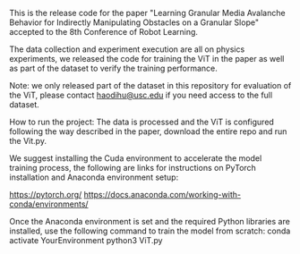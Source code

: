 This is the release code for the paper "Learning Granular Media Avalanche Behavior for Indirectly Manipulating Obstacles on a Granular Slope" accepted to the 8th Conference of Robot Learning.

The data collection and experiment execution are all on physics experiments, we released the code for training the ViT in the paper as well as part of the dataset to verify the training performance. 

Note: we only released part of the dataset in this repository for evaluation of the ViT, please contact haodihu@usc.edu if you need access to the full dataset.

How to run the project:
The data is processed and the ViT is configured following the way described in the paper, download the entire repo and run the Vit.py.

We suggest installing the Cuda environment to accelerate the model training process, the following are links for instructions on PyTorch installation and Anaconda environment setup:

https://pytorch.org/
https://docs.anaconda.com/working-with-conda/environments/


Once the Anaconda environment is set and the required Python libraries are installed, use the following command to train the model from scratch:
conda activate YourEnvironment
python3 ViT.py
